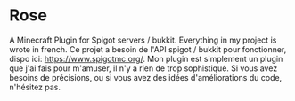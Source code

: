 # Rose
A Minecraft Plugin for Spigot servers / bukkit.
Everything in my project is wrote in french.
Ce projet a besoin de l'API spigot / bukkit pour fonctionner, dispo ici: https://www.spigotmc.org/.
Mon plugin est simplement un plugin que j'ai fais pour m'amuser,
il n'y a rien de trop sophistiqué.
Si vous avez besoins de précisions, ou si vous avez des idées d'améliorations du code, n'hésitez pas.
